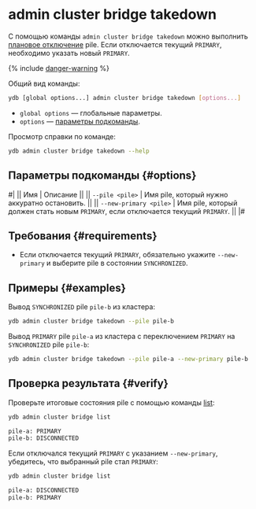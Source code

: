 # admin cluster bridge takedown

С помощью команды `admin cluster bridge takedown` можно выполнить [плановое отключение](../../../../concepts/bridge.md#takedown) pile. Если отключается текущий `PRIMARY`, необходимо указать новый `PRIMARY`.

{% include [danger-warning](../_includes/danger-warning.md) %}

Общий вид команды:

```bash
ydb [global options...] admin cluster bridge takedown [options...]
```

* `global options` — глобальные параметры.
* `options` — [параметры подкоманды](#options).

Просмотр справки по команде:

```bash
ydb admin cluster bridge takedown --help
```

## Параметры подкоманды {#options}

#|
|| Имя | Описание ||
|| `--pile <pile>` | Имя pile, который нужно аккуратно остановить. ||
|| `--new-primary <pile>` | Имя pile, который должен стать новым `PRIMARY`, если отключается текущий `PRIMARY`. ||
|#

## Требования {#requirements}

- Если отключается текущий `PRIMARY`, обязательно укажите `--new-primary` и выберите pile в состоянии `SYNCHRONIZED`.

## Примеры {#examples}

Вывод `SYNCHRONIZED` pile `pile-b` из кластера:

```bash
ydb admin cluster bridge takedown --pile pile-b
```

Вывод `PRIMARY` pile `pile-a` из кластера с переключением `PRIMARY` на `SYNCHRONIZED` pile `pile-b`:

```bash
ydb admin cluster bridge takedown --pile pile-a --new-primary pile-b
```

## Проверка результата {#verify}

Проверьте итоговые состояния pile с помощью команды [list](list.md):

```bash
ydb admin cluster bridge list

pile-a: PRIMARY
pile-b: DISCONNECTED
```

Если отключался текущий `PRIMARY` с указанием `--new-primary`, убедитесь, что выбранный pile стал `PRIMARY`:

```bash
ydb admin cluster bridge list

pile-a: DISCONNECTED
pile-b: PRIMARY
```
